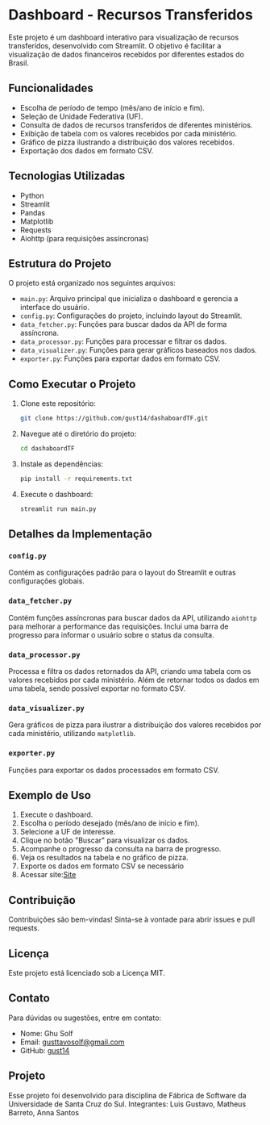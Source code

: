 # Dashboard - Recursos Transferidos

Este projeto é um dashboard interativo para visualização de recursos transferidos, desenvolvido com Streamlit. O objetivo é facilitar a visualização de dados financeiros recebidos por diferentes estados do Brasil.

## Funcionalidades

- Escolha de período de tempo (mês/ano de início e fim).
- Seleção de Unidade Federativa (UF).
- Consulta de dados de recursos transferidos de diferentes ministérios.
- Exibição de tabela com os valores recebidos por cada ministério.
- Gráfico de pizza ilustrando a distribuição dos valores recebidos.
- Exportação dos dados em formato CSV.

## Tecnologias Utilizadas

- Python
- Streamlit
- Pandas
- Matplotlib
- Requests
- Aiohttp (para requisições assíncronas)

## Estrutura do Projeto

O projeto está organizado nos seguintes arquivos:

- `main.py`: Arquivo principal que inicializa o dashboard e gerencia a interface do usuário.
- `config.py`: Configurações do projeto, incluindo layout do Streamlit.
- `data_fetcher.py`: Funções para buscar dados da API de forma assíncrona.
- `data_processor.py`: Funções para processar e filtrar os dados.
- `data_visualizer.py`: Funções para gerar gráficos baseados nos dados.
- `exporter.py`: Funções para exportar dados em formato CSV.

## Como Executar o Projeto

1. Clone este repositório:
    ```sh
    git clone https://github.com/gust14/dashaboardTF.git
    ```

2. Navegue até o diretório do projeto:
    ```sh
    cd dashaboardTF
    ```

3. Instale as dependências:
    ```sh
    pip install -r requirements.txt
    ```

4. Execute o dashboard:
    ```sh
    streamlit run main.py
    ```

## Detalhes da Implementação

### `config.py`

Contém as configurações padrão para o layout do Streamlit e outras configurações globais.

### `data_fetcher.py`

Contém funções assíncronas para buscar dados da API, utilizando `aiohttp` para melhorar a performance das requisições. Inclui uma barra de progresso para informar o usuário sobre o status da consulta.

### `data_processor.py`

Processa e filtra os dados retornados da API, criando uma tabela com os valores recebidos por cada ministério. Além de retornar todos os dados em uma tabela, sendo possível exportar no formato CSV.

### `data_visualizer.py`

Gera gráficos de pizza para ilustrar a distribuição dos valores recebidos por cada ministério, utilizando `matplotlib`.

### `exporter.py`

Funções para exportar os dados processados em formato CSV.

## Exemplo de Uso

1. Execute o dashboard.
2. Escolha o período desejado (mês/ano de início e fim).
3. Selecione a UF de interesse.
4. Clique no botão "Buscar" para visualizar os dados.
5. Acompanhe o progresso da consulta na barra de progresso.
6. Veja os resultados na tabela e no gráfico de pizza.
7. Exporte os dados em formato CSV se necessário
8. Acessar site:[Site](https://dashaboardtf.streamlit.app/)


## Contribuição

Contribuições são bem-vindas! Sinta-se à vontade para abrir issues e pull requests.

## Licença

Este projeto está licenciado sob a Licença MIT. 

## Contato

Para dúvidas ou sugestões, entre em contato:

- Nome: Ghu Solf
- Email: gusttavosolf@gmail.com
- GitHub: [gust14](https://github.com/gust14)

## Projeto

Esse projeto foi desenvolvido para disciplina de Fábrica de
Software da Universidade de Santa Cruz do Sul. Integrantes: Luis Gustavo, Matheus Barreto, Anna Santos


